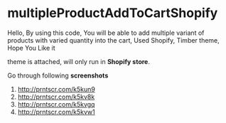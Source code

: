 # multipleProductAddToCartShopify
Hello, By using this code, You will be able to add multiple variant of products with varied quantity into the cart, Used Shopify, Timber theme, Hope You Like it

theme is attached, will only run in **Shopify store**.

Go through following **screenshots**
1) http://prntscr.com/k5kun9
2) http://prntscr.com/k5kv8k
3) http://prntscr.com/k5kvgq
4) http://prntscr.com/k5kvw1
